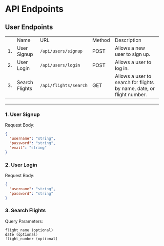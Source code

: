 # API Endpoints
## User Endpoints
<table>
    <th>
        <td>Name</td>
        <td>URL</td>
        <td>Method</td>
        <td>Description</td>
    </th>
    <tr>
        <td>1.</td>
        <td>User Signup</td>
        <td><code>/api/users/signup</code></td>
        <td>POST</td>
        <td>Allows a new user to sign up.</td>
    </tr>
    <tr>
        <td>2.</td>
        <td>User Login</td>
        <td><code>/api/users/login</code></td>
        <td>POST</td>
        <td>Allows a user to log in.</td>
    </tr>
    <tr>
        <td>3.</td>
        <td>Search Flights</td>
        <td><code>/api/flights/search</code></td>
        <td>GET</td>
        <td>Allows a user to search for flights by name, date, or flight number.</td>
    </tr>
    
</table>

----
### 1. User Signup

Request Body:
```json
{
  "username": "string",
  "password": "string",
  "email": "string"
}
```


### 2. User Login
Request Body:
```json
{
  "username": "string",
  "password": "string"
}
```

### 3. Search Flights
Query Parameters:
```
flight_name (optional)
date (optional)
flight_number (optional)
```